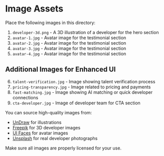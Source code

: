# Image Assets

Place the following images in this directory:

1. `developer-3d.png` - A 3D illustration of a developer for the hero section
2. `avatar-1.jpg` - Avatar image for the testimonial section
3. `avatar-2.jpg` - Avatar image for the testimonial section
4. `avatar-3.jpg` - Avatar image for the testimonial section
5. `avatar-4.jpg` - Avatar image for the testimonial section

## Additional Images for Enhanced UI
6. `talent-verification.jpg` - Image showing talent verification process
7. `pricing-transparency.jpg` - Image related to pricing and payments
8. `fast-matching.jpg` - Image showing AI matching or quick developer connections
9. `cta-developer.jpg` - Image of developer team for CTA section

You can source high-quality images from:
- [UnDraw](https://undraw.co/) for illustrations
- [Freepik](https://www.freepik.com/) for 3D developer images
- [UI Faces](https://uifaces.co/) for avatar images
- [Unsplash](https://unsplash.com/) for real developer photographs

Make sure all images are properly licensed for your use.
